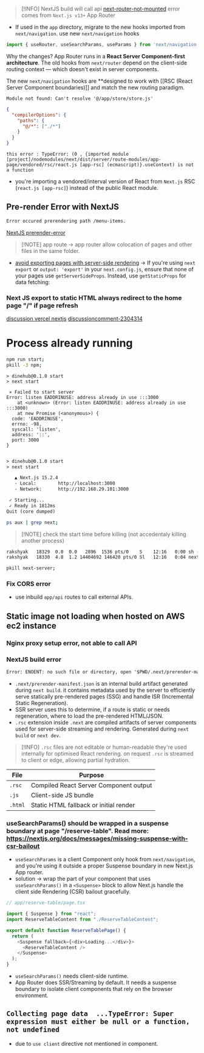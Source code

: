 > [!INFO] NextJS build will call api 
[next-router-not-mounted](https://nextjs.org/docs/messages/next-router-not-mounted)
error comes from `Next.js v13+` App Router
- If used in the `app` directory, migrate to the new hooks imported from `next/navigation`.
use new `next/navigation` hooks
```js
import { useRouter, useSearchParams, useParams } from 'next/navigation'
```

 Why the changes?
App Router runs in a **React Server Component-first architecture**. The old hooks from `next/router` depend on the client-side routing context — which doesn't exist in server components.

The new `next/navigation` hooks are **designed to work with [[RSC (React Server Component boundaries)]] and match the new routing paradigm.

```text
Module not found: Can't resolve '@/app/store/store.js'
```

```json
{
  "compilerOptions": {
    "paths": {
      "@/*": ["./*"]
    }
  }
}

```

```text
this error : TypeError: (0 , {imported module [project]/nodemodules/next/dist/server/route-modules/app-page/vendored/rsc/react.js [app-rsc] (ecmascript)}.useContext) is not a function
```

- you're importing a vendored/interval version of React from `Next.js` RSC (`react.js [app-rsc]`) instead of the public React module.

## Pre-render Error with NextJS
```txt
Error occured prerendering path /menu-items.
```
[NextJS prerender-error](https://nextjs.org/docs/messages/prerender-error)

> [!NOTE] app route -> app router allow colocation of pages and other files in the same folder.

- [avoid exporting pages with server-side rendering](https://nextjs.org/docs/messages/prerender-error#4-avoid-exporting-pages-with-server-side-rendering) -> If you're using `next export` or `output: 'export'` in your `next.config.js`, ensure that none of your pages use `getServerSideProps`. Instead, use `getStaticProps` for data fetching:

### Next JS export to static HTML always redirect to the home page "/" if page refresh
[discussion vercel nextjs](https://github.com/vercel/next.js/discussions/10522)
[discussioncomment-2304314](https://github.com/vercel/next.js/discussions/10522#discussioncomment-2304314)


# Process already running
```bash
npm run start;
pkill -3 npm;
```

```text
> dinehub@0.1.0 start
> next start

 ⨯ Failed to start server
Error: listen EADDRINUSE: address already in use :::3000
    at <unknown> (Error: listen EADDRINUSE: address already in use :::3000)
    at new Promise (<anonymous>) {
  code: 'EADDRINUSE',
  errno: -98,
  syscall: 'listen',
  address: '::',
  port: 3000
}

```

```txt

> dinehub@0.1.0 start
> next start

   ▲ Next.js 15.2.4
   - Local:        http://localhost:3000
   - Network:      http://192.168.29.101:3000

 ✓ Starting...
 ✓ Ready in 1812ms
Quit (core dumped)

```

```bash
ps aux | grep next;
```


> [!NOTE] check the start time before killing (not accedentaly killing another process)
```txt
rakshyak   18329  0.0  0.0   2896  1536 pts/0    S    12:16   0:00 sh -c next start
rakshyak   18330  4.8  1.2 14404692 146420 pts/0 Sl   12:16   0:04 next-server (v15.2.4)

```

```bash
pkill next-server;
```

### Fix CORS error
- use inbuild `app/api` routes to call external APIs.

## Static image not loading when hosted on AWS ec2 instance

### Nginx proxy setup error, not able to call API

### NextJS build error
```txt
Error: ENOENT: no such file or directory, open '$PWD/.next/prerender-manifest.json'
```
- `.next/prerender-manifest.json` is an internal build artifact generated during `next build`. it contains metadata used by the server to efficiently serve statically pre-rendered pages (SSG) and handle ISR (Incremental Static Regeneration).
- SSR server uses this to determine, if a route is static or needs regeneration, where to load the pre-rendered HTML/JSON.
- `.rsc` extension inside `.next` are compiled artifacts of server components used for server-side streaming and rendering. Generated during `next build` or `next dev`.

> [!INFO]
> `.rsc` files are not editable or human-readable they're used internally for optimised React rendering.
> on request `.rsc` is streamed to client or edge, allowing partial hydration.

| File    | Purpose                                |
| ------- | -------------------------------------- |
| `.rsc`  | Compiled React Server Component output |
| `.js`   | Client-side JS bundle                  |
| `.html` | Static HTML fallback or initial render |


### useSearchParams() should be wrapped in a suspense boundary at page "/reserve-table". Read more: https://nextjs.org/docs/messages/missing-suspense-with-csr-bailout
- `useSearchParams` is a client Component only hook from `next/navigation`, and you're using it outside a proper Suspense boundary in new Next.js App router.
- solution -> wrap the part of your component that uses `useSearchParams()` in a `<Suspense>` block to allow Next.js handle the client side Rendering (CSR) bailout gracefully.
```js
// app/reserve-table/page.tsx

import { Suspense } from "react";
import ReserveTableContent from "./ReserveTableContent";

export default function ReserveTablePage() {
  return (
    <Suspense fallback={<div>Loading...</div>}>
      <ReserveTableContent />
    </Suspense>
  );
}

```
- `useSearchParams()` needs client-side runtime.
- App Router does SSR/Streaming by default. It needs a suspense boundary to isolate client components that rely on the browser environment.


## `Collecting page data  ...TypeError: Super expression must either be null or a function, not undefined`

- due to `use client` directive not mentioned in component.